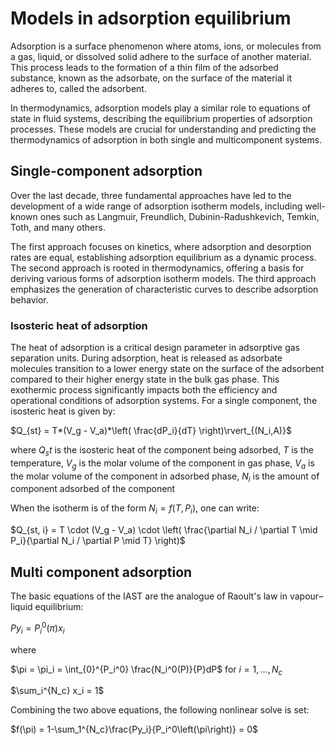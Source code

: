 # Models in adsorption equilibrium

Adsorption is a surface phenomenon where atoms, ions, or molecules from a gas, liquid, or dissolved solid adhere to the surface of another material. This process leads to the formation of a thin film of the adsorbed substance, known as the adsorbate, on the surface of the material it adheres to, called the adsorbent.

In thermodynamics, adsorption models play a similar role to equations of state in fluid systems, describing the equilibrium properties of adsorption processes. These models are crucial for understanding and predicting the thermodynamics of adsorption in both single and multicomponent systems.

## Single-component adsorption

Over the last decade, three fundamental approaches have led to the development of a wide range of adsorption isotherm models, including well-known ones such as Langmuir, Freundlich, Dubinin-Radushkevich, Temkin, Toth, and many others.

The first approach focuses on kinetics, where adsorption and desorption rates are equal, establishing adsorption equilibrium as a dynamic process. The second approach is rooted in thermodynamics, offering a basis for deriving various forms of adsorption isotherm models. The third approach emphasizes the generation of characteristic curves to describe adsorption behavior.

### Isosteric heat of adsorption

The heat of adsorption is a critical design parameter in adsorptive gas separation units. During adsorption, heat is released as adsorbate molecules transition to a lower energy state on the surface of the adsorbent compared to their higher energy state in the bulk gas phase. This exothermic process significantly impacts both the efficiency and operational conditions of adsorption systems. For a single component, the isosteric heat is given by:

$Q_{st} = T*(V_g - V_a)*\left( \frac{dP_i}{dT} \right)\rvert_{(N_i,A)}$ 

where $Q_st$ is the isosteric heat of the component being adsorbed, $T$ is the temperature, $V_g$ is the molar volume of the component in gas phase, $V_a$ is the molar volume of the component in adsorbed phase, $N_i$ is the amount of component adsorbed of the component

When the isotherm is of the form $N_i = f(T, P_i)$, one can write:

$Q_{st, i} = T \cdot (V_g - V_a) \cdot \left( \frac{\partial N_i / \partial T \mid P_i}{\partial N_i / \partial P \mid T} \right)$


## Multi component adsorption

The basic equations of the IAST are the analogue of Raoult's law in vapour–liquid equilibrium:

$Py_i = P_i^0(\pi)x_i$ 

where

$\pi = \pi_i = \int_{0}^{P_i^0} \frac{N_i^0(P)}{P}dP$ for $i = 1,...,N_c$ 

$\sum_i^{N_c} x_i = 1$ 


Combining the two above equations, the following nonlinear solve is set:

$f(\pi) = 1-\sum_1^{N_c}\frac{Py_i}{P_i^0\left(\pi\right)} = 0$ 













